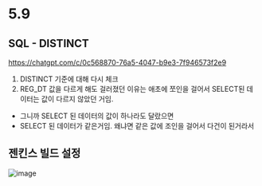# 5.9

## SQL - DISTINCT
https://chatgpt.com/c/0c568870-76a5-4047-b9e3-7f946573f2e9
1. DISTINCT 기준에 대해 다시 체크
2. REG_DT 값을 다르게 해도 걸러졌던 이유는 애초에 쪼인을 걸어서 SELECT된 데이터는 값이 다르지 않았던 거임.
- 그니까 SELECT 된 데이터의 값이 하나라도 달랐으면  
- SELECT 된 데이터가 같은거임. 왜냐면 같은 값에 조인을 걸어서 다건이 된거라서

## 젠킨스 빌드 설정
![image](https://github.com/djdjdddd/TIL/assets/126077503/d639e416-3e90-4c8b-9db5-2df88198e999)
